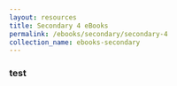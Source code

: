 ```yaml
---
layout: resources
title: Secondary 4 eBooks
permalink: /ebooks/secondary/secondary-4
collection_name: ebooks-secondary
---
```


### test